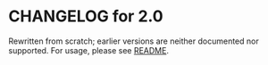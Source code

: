 CHANGELOG for 2.0
=================

Rewritten from scratch; earlier versions are neither documented nor supported. For usage, please see [README](README.md).

